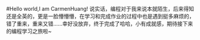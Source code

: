  #Hello world,I am CarmenHuang!
说实话，编程对于我来说本就陌生，后来得知还是全英的，更是一脸懵懵懵，在学习和完成作业的过程中也是遇到挺多麻烦的，错了重来，重来又错......幸好没放弃，终于完成了哈哈，小有成就感，期待接下来的编程学习之旅啦~
